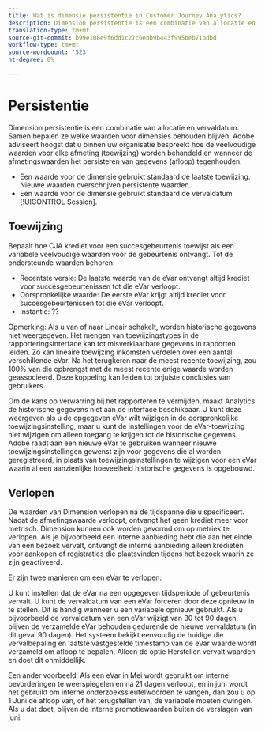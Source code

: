 ```yaml
---
title: Wat is dimensie persistentie in Customer Journey Analytics?
description: Dimension persistentie is een combinatie van allocatie en vervaldatum. Samen bepalen ze welke waarden voor dimensies behouden blijven.
translation-type: tm+mt
source-git-commit: b99e108e9f6dd1c27c6ebb9b443f995beb71bdbd
workflow-type: tm+mt
source-wordcount: '523'
ht-degree: 0%

---
```



# Persistentie

Dimension persistentie is een combinatie van allocatie en vervaldatum. Samen bepalen ze welke waarden voor dimensies behouden blijven. Adobe adviseert hoogst dat u binnen uw organisatie bespreekt hoe de veelvoudige waarden voor elke afmeting (toewijzing) worden behandeld en wanneer de afmetingswaarden het persisteren van gegevens (afloop) tegenhouden.

* Een waarde voor de dimensie gebruikt standaard de laatste toewijzing. Nieuwe waarden overschrijven persistente waarden.
* Een waarde voor de dimensie gebruikt standaard de vervaldatum [!UICONTROL Session].

## Toewijzing

Bepaalt hoe CJA krediet voor een succesgebeurtenis toewijst als een variabele veelvoudige waarden vóór de gebeurtenis ontvangt. Tot de ondersteunde waarden behoren:

* Recentste versie: De laatste waarde van de eVar ontvangt altijd krediet voor succesgebeurtenissen tot die eVar verloopt.
* Oorspronkelijke waarde: De eerste eVar krijgt altijd krediet voor succesgebeurtenissen tot die eVar verloopt.
* Instantie: ??

Opmerking: Als u van of naar Lineair schakelt, worden historische gegevens niet weergegeven. Het mengen van toewijzingstypes in de rapporteringsinterface kan tot misverklaarbare gegevens in rapporten leiden. Zo kan lineaire toewijzing inkomsten verdelen over een aantal verschillende eVar. Na het terugkeren naar de meest recente toewijzing, zou 100% van die opbrengst met de meest recente enige waarde worden geassocieerd. Deze koppeling kan leiden tot onjuiste conclusies van gebruikers.

Om de kans op verwarring bij het rapporteren te vermijden, maakt Analytics de historische gegevens niet aan de interface beschikbaar. U kunt deze weergeven als u de opgegeven eVar wilt wijzigen in de oorspronkelijke toewijzingsinstelling, maar u kunt de instellingen voor de eVar-toewijzing niet wijzigen om alleen toegang te krijgen tot de historische gegevens. Adobe raadt aan een nieuwe eVar te gebruiken wanneer nieuwe toewijzingsinstellingen gewenst zijn voor gegevens die al worden geregistreerd, in plaats van toewijzingsinstellingen te wijzigen voor een eVar waarin al een aanzienlijke hoeveelheid historische gegevens is opgebouwd.

## Verlopen

De waarden van Dimension verlopen na de tijdspanne die u specificeert. Nadat de afmetingswaarde verloopt, ontvangt het geen krediet meer voor metrisch. Dimension kunnen ook worden gevormd om op metriek te verlopen. Als je bijvoorbeeld een interne aanbieding hebt die aan het einde van een bezoek vervalt, ontvangt de interne aanbieding alleen kredieten voor aankopen of registraties die plaatsvinden tijdens het bezoek waarin ze zijn geactiveerd.

Er zijn twee manieren om een eVar te verlopen:

U kunt instellen dat de eVar na een opgegeven tijdsperiode of gebeurtenis vervalt.
U kunt de vervaldatum van een eVar forceren door deze opnieuw in te stellen. Dit is handig wanneer u een variabele opnieuw gebruikt.
Als u bijvoorbeeld de vervaldatum van een eVar wijzigt van 30 tot 90 dagen, blijven de verzamelde eVar behouden gedurende de nieuwe vervaldatum (in dit geval 90 dagen). Het systeem bekijkt eenvoudig de huidige die vervalbepaling en laatste vastgestelde timestamp van de eVar waarde wordt verzameld om afloop te bepalen. Alleen de optie Herstellen vervalt waarden en doet dit onmiddellijk.

Een ander voorbeeld: Als een eVar in Mei wordt gebruikt om interne bevorderingen te weerspiegelen en na 21 dagen verloopt, en in juni wordt het gebruikt om interne onderzoekssleutelwoorden te vangen, dan zou u op 1 Juni de afloop van, of het terugstellen van, de variabele moeten dwingen. Als u dat doet, blijven de interne promotiewaarden buiten de verslagen van juni.